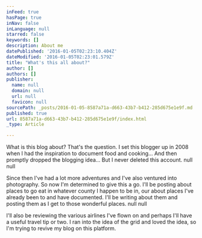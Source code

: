 ```yaml
---
inFeed: true
hasPage: true
inNav: false
inLanguage: null
starred: false
keywords: []
description: About me
datePublished: '2016-01-05T02:23:10.404Z'
dateModified: '2016-01-05T02:23:01.579Z'
title: "What's this all about?"
author: []
authors: []
publisher:
  name: null
  domain: null
  url: null
  favicon: null
sourcePath: _posts/2016-01-05-8587a71a-d663-43b7-b412-285d675e1e9f.md
published: true
url: 8587a71a-d663-43b7-b412-285d675e1e9f/index.html
_type: Article

---
```

What is this blog about? That's the question. I set this blogger up in 2008 when I had the inspiration to document food and cooking... And then promptly dropped the blogging idea... But I never deleted this account.
null
null

Since then I've had a lot more adventures and I've also ventured into photography. So now I'm determined to give this a go. I'll be posting about places to go eat in whatever county I happen to be in, our about places I've already been to and have documented. I'll be writing about them and posting them as I get to those wonderful places.
null
null

I'll also be reviewing the various airlines I've flown on and perhaps I'll have a useful travel tip or two. I ran into the idea of the grid and loved the idea, so I'm trying to revive my blog on this platform.